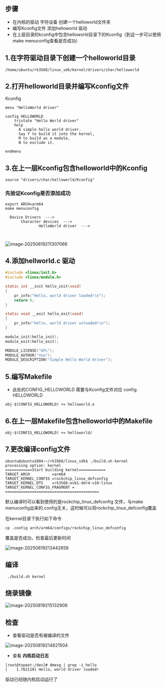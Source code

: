 

## 步骤



- 在内核的驱动 字符设备 创建一个helloworld文件夹
- 编写Kconfig文件 添加helloworld 驱动
- 在上层目录的kconfig中包含helloworld目录下的Kconfig（到这一步可以使用make menuconfig查看是否成功）



## 1.在字符驱动目录下创建一个helloworld目录

```
/home/ubuntu/rk3568/linux_sdk/kernel/drivers/char/helloworld
```

## 2.打开helloworld目录并编写Kconfig文件

Kconfig

```
menu "HelloWorld driver"

config HELLOWORLD
	tristate "Hello World driver"
	help
	  A simple hello world driver.
	  Say Y to build it into the kernel,
	  M to build as a module,
	  N to exclude it.

endmenu

```

## 3.在上一层Kconfig包含helloworld中的Kconfig

```
source "drivers/char/helloworld/Kconfig"
```

### 先验证Kconfig是否添加成功

```
export ARCH=arm64
make menuconfig
```

```
  Device Drivers  --->
       Character devices  ---> 
               HelloWorld driver  ---> 
                    
   
```

![image-20250819211307066](https://newbie-typora.oss-cn-shenzhen.aliyuncs.com/TyporaJPG/image-20250819211307066.png)



## 4.添加hellworld.c 驱动

```c
#include <linux/init.h>
#include <linux/module.h>

static int __init hello_init(void)
{
    pr_info("Hello, world driver loaded!\n");
    return 0;
}

static void __exit hello_exit(void)
{
    pr_info("Hello, world driver unloaded!\n");
}

module_init(hello_init);
module_exit(hello_exit);

MODULE_LICENSE("GPL");
MODULE_AUTHOR("You");
MODULE_DESCRIPTION("Simple Hello World driver");

```



## 5.编写Makefile

- 此处的CONFIG_HELLOWORLD  需要与Kconfig文件对应 config HELLOWORLD

```
obj-$(CONFIG_HELLOWORLD) += helloworld.o
```

## 6.在上一层Makefile包含helloworld中的Makefile

```
obj-$(CONFIG_HELLOWORLD) += helloworld/
```



## 7.更改编译config文件

```
ubuntu@ubuntu1804:~/rk3568/linux_sdk$ ./build.sh kernel
processing option: kernel
============Start building kernel============
TARGET_ARCH          =arm64
TARGET_KERNEL_CONFIG =rockchip_linux_defconfig
TARGET_KERNEL_DTS    =rk3568-evb1-ddr4-v10-linux
TARGET_KERNEL_CONFIG_FRAGMENT =
==========================================

```

默认编译时可以看到使用的是rockchip_linux_defconfig 文件，与make menuconfig出来的.config无关，这时候可以将rockchip_linux_defconfig覆盖

在kernel目录下执行如下命令

```
cp .config arch/arm64/configs/rockchip_linux_defconfig
```

覆盖是否成功，检查最后更新时间

![image-20250819213442658](https://newbie-typora.oss-cn-shenzhen.aliyuncs.com/TyporaJPG/image-20250819213442658.png)

## 编译

```
 ./build.sh kernel
```



## 烧录镜像

![image-20250819215132908](https://newbie-typora.oss-cn-shenzhen.aliyuncs.com/TyporaJPG/image-20250819215132908.png)

## 检查

- 查看驱动是否有被编译的文件

![image-20250819214821504](https://newbie-typora.oss-cn-shenzhen.aliyuncs.com/TyporaJPG/image-20250819214821504.png)

- 查看 **内核启动日志**

```
[root@topeet:/dev]# dmesg | grep -i hello
[    1.762110] Hello, world driver loaded!
```

驱动已经随内核启动运行了

